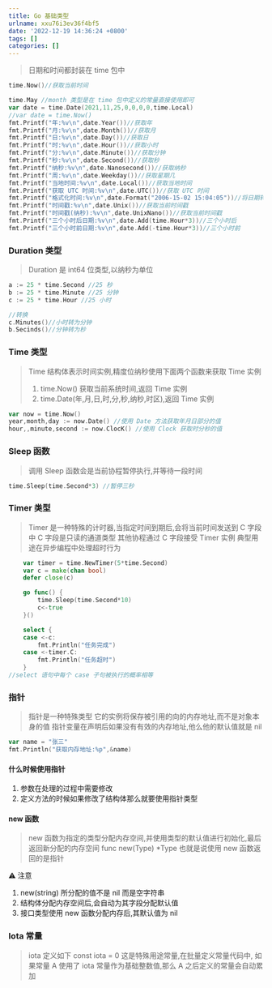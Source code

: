```yaml
---
title: Go 基础类型
urlname: xxu76i3ev36f4bf5
date: '2022-12-19 14:36:24 +0800'
tags: []
categories: []
---
```


> 日期和时间都封装在 time 包中

```go
time.Now()//获取当前时间

time.May //month 类型是在 time 包中定义的常量直接使用即可
var date = time.Date(2021,11,25,0,0,0,0,time.Local)
//var date = time.Now()
fmt.Printf("年:%v\n",date.Year())//获取年
fmt.Printf("月:%v\n",date.Month())//获取月
fmt.Printf("日:%v\n",date.Day())//获取日
fmt.Printf("时:%v\n",date.Hour())//获取小时
fmt.Printf("分:%v\n",date.Minute())//获取分钟
fmt.Printf("秒:%v\n",date.Second())//获取秒
fmt.Printf("纳秒:%v\n",date.Nanosecond())//获取纳秒
fmt.Printf("周:%v\n",date.Weekday())//获取星期几
fmt.Printf("当地时间:%v\n",date.Local())//获取当地时间
fmt.Printf("获取 UTC 时间:%v\n",date.UTC())//获取 UTC 时间
fmt.Printf("格式化时间:%v\n",date.Format("2006-15-02 15:04:05"))//将日期转换为字符串
fmt.Printf("时间戳:%v\n",date.Unix())//获取当前时间戳
fmt.Printf("时间戳(纳秒):%v\n",date.UnixNano())//获取当前时间戳
fmt.Printf("三个小时后日期:%v\n",date.Add(time.Hour*3))//三个小时后
fmt.Printf("三个小时前日期:%v\n",date.Add(-time.Hour*3))//三个小时前
```

### Duration 类型

> Duration 是 int64 位类型,以纳秒为单位

```go
a := 25 * time.Second //25 秒
b := 25 * time.Minute //25 分钟
c := 25 * time.Hour //25 小时

//转换
c.Minutes()//小时转为分钟
b.Secinds()//分钟转为秒
```

### Time 类型

> Time 结构体表示时间实例,精度位纳秒使用下面两个函数来获取 Time 实例
>
> 1. time.Now() 获取当前系统时间,返回 Time 实例
> 2. time.Date(年,月,日,时,分,秒,纳秒,时区),返回 Time 实例

```go
var now = time.Now()
year,month,day := now.Date() //使用 Date 方法获取年月日部分的值
hour,,minute,second := now.ClocK() //使用 Clock 获取时分秒的值
```

### Sleep 函数

> 调用 Sleep 函数会是当前协程暂停执行,并等待一段时间

```go
time.Sleep(time.Second*3) //暂停三秒
```

### Timer 类型

> Timer 是一种特殊的计时器,当指定时间到期后,会将当前时间发送到 C 字段中
> C 字段是只读的通道类型 其他协程通过 C 字段接受 Timer 实例
> 典型用途在异步编程中处理超时行为

```go
	var timer = time.NewTimer(5*time.Second)
	var c = make(chan bool)
	defer close(c)

	go func() {
		time.Sleep(time.Second*10)
		c<-true
	}()

	select {
	case <-c:
		fmt.Println("任务完成")
	case <-timer.C:
		fmt.Println("任务超时")
	}
//select 语句中每个 case 子句被执行的概率相等
```

### 指针

> 指针是一种特殊类型
> 它的实例将保存被引用的向的内存地址,而不是对象本身的值
> 指针变量在声明后如果没有有效的内存地址,他么他的默认值就是 nil

```go
var name = "张三"
fmt.Println("获取内存地址:%p",&name)
```

#### 什么时候使用指针

1. 参数在处理的过程中需要修改
2. 定义方法的时候如果修改了结构体那么就要使用指针类型

#### new 函数

> new 函数为指定的类型分配内存空间,并使用类型的默认值进行初始化,最后返回新分配的内存空间
> func new(Type) \*Type
> 也就是说使用 new 函数返回的是指针

⚠️ 注意

1. new(string) 所分配的值不是 nil 而是空字符串
2. 结构体分配内存空间后,会自动为其字段分配默认值
3. 接口类型使用 new 函数分配内存后,其默认值为 nil

### Iota 常量

> iota 定义如下
> const iota = 0
> 这是特殊用途常量,在批量定义常量代码中, 如果常量 A 使用了 iota 常量作为基础整数值,那么 A 之后定义的常量会自动累加
